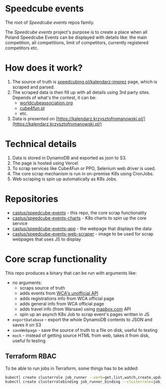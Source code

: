 # Speedcube events

The root of _Speedcube events_ repos family.

The _Speedcube events_ project's purpose is to create a place when all Poland Speedcube Events can be displayed with details like: the main competition, all competitions, limit of competitors, currently registered competitors etc.

# How does it work?

1. The source of truth is [speedcubing.pl/kalendarz-imprez](https://www.speedcubing.pl/kalendarz-imprez) page, which is scraped and parsed.
1. The scraped data is then fill up with all details using 3rd party sites. Depends of what's the contest, it can be:
    * [worldcubeassociation.org](https://worldcubeassociation.org)
    * [cube4fun.pl](https://cube4fun.pl)
    * etc.
1. Data is presented on [https://kalendarz.krzysztofromanowski.pl/](https://kalendarz.krzysztofromanowski.pl/)

# Technical details

1. Data is stored in DynamoDB and exported as json to S3.
1. The page is hosted using Vercel
1. To scrap services like Cube4Fun or PPO, Selenium web driver is used.
1. The core scrap mechanism is run in on-premise K8s using CronJobs.
1. Web scraping is spin up automatically as K8s Jobs.

# Repositories

* [castus/speedcube-events](https://github.com/castus/speedcube-events) - this repo, the core scrap functionality
* [castus/speedcube-events-charts](https://github.com/castus/speedcube-events-charts) - K8s charts to spin up the core service
* [castus/speedcube-events-app](https://github.com/castus/speedcube-events-app) - the webpage that displays the data
* [castus/speedcube-events-web-scraper](https://github.com/castus/speedcube-events-web-scraper) - image to be used for scrap webpages that uses JS to display

# Core scrap functionality

This repo produces a binary that can be run with arguments like:

* no arguments:
  * scraps source of truth
  * adds events from [WCA's unofficial API](https://wca-rest-api.robiningelbrecht.be/)
  * adds registrations info from WCA official page
  * adds general info from WCA official page
  * adds travel info (from Warsaw) using [mapbox.com](https://mapbox.com) API
  * spin up an asynch K8s Job to scrap event's pages written in JS
* `exportDatabase` - export the whole DynamoDB contents to JSON and saves it on S3
* `saveWebpage` - save the source of truth to a file on disk, useful fo testing
* `mock` - instead of getting source HTML from web, takes it from disk, useful fo testing

## Terraform RBAC

To be able to run jobs in Terraform, some things has to be added:

```bash
kubectl create clusterrole job_runner --verb=get,list,watch,create,update,patch,delete --resource=jobs,jobs/status
kubectl create clusterrolebinding job_runner_binding --clusterrole=job_runner --serviceaccount=default:default
```
